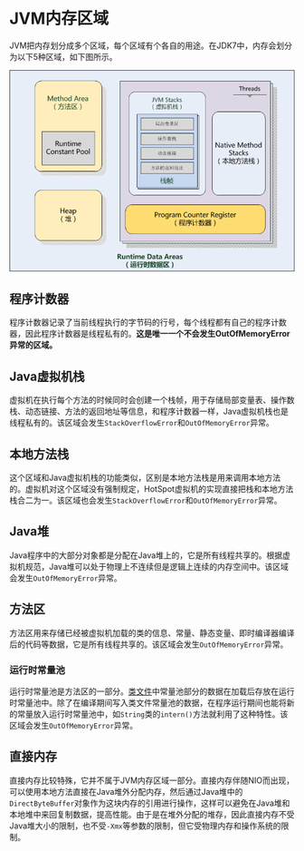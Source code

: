 # JVM内存区域

JVM把内存划分成多个区域，每个区域有个各自的用途。在JDK7中，内存会划分为以下5种区域，如下图所示。

![](resources/jvm_memory_areas_1.png)

## 程序计数器

程序计数器记录了当前线程执行的字节码的行号，每个线程都有自己的程序计数器，因此程序计数器是线程私有的。**这是唯一一个不会发生OutOfMemoryError异常的区域。**

## Java虚拟机栈

虚拟机在执行每个方法的时候同时会创建一个栈帧，用于存储局部变量表、操作数栈、动态链接、方法的返回地址等信息，和程序计数器一样，Java虚拟机栈也是线程私有的。该区域会发生`StackOverflowError`和`OutOfMemoryError`异常。

## 本地方法栈

这个区域和Java虚拟机栈的功能类似，区别是本地方法栈是用来调用本地方法的。虚拟机对这个区域没有强制规定，HotSpot虚拟机的实现直接把栈和本地方法栈合二为一。该区域也会发生`StackOverflowError`和`OutOfMemoryError`异常。

## Java堆

Java程序中的大部分对象都是分配在Java堆上的，它是所有线程共享的。根据虚拟机规范，Java堆可以处于物理上不连续但是逻辑上连续的内存空间中。该区域会发生`OutOfMemoryError`异常。

## 方法区

方法区用来存储已经被虚拟机加载的类的信息、常量、静态变量、即时编译器编译后的代码等数据，它是所有线程共享的。该区域会发生`OutOfMemoryError`异常。

### 运行时常量池

运行时常量池是方法区的一部分。[类文件](classfile.md)中常量池部分的数据在加载后存放在运行时常量池中。除了在编译期间写入类文件常量池的数据，在程序运行期间也能将新的常量放入运行时常量池中，如`String`类的`intern()`方法就利用了这种特性。该区域会发生`OutOfMemoryError`异常。

## 直接内存

直接内存比较特殊，它并不属于JVM内存区域一部分。直接内存伴随NIO而出现，可以使用本地方法直接在Java堆外分配内存，然后通过Java堆中的`DirectByteBuffer`对象作为这块内存的引用进行操作，这样可以避免在Java堆和本地堆中来回复制数据，提高性能。由于是在堆外分配的堆存，因此直接内存不受Java堆大小的限制，也不受`-Xmx`等参数的限制，但它受物理内存和操作系统的限制。
